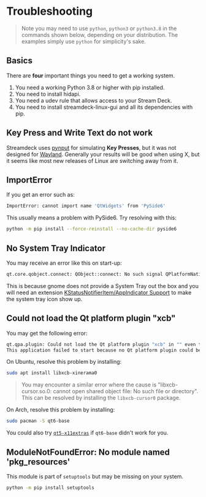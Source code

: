 # Troubleshooting

> Note you may need to use `python`, `python3` or `python3.8` in the commands shown below, depending on your distribution. The examples simply use `python` for simplicity's sake.

## Basics

There are **four** important things you need to get a working system.

1. You need a working Python 3.8 or higher with pip installed.
2. You need to install hidapi.
3. You need a udev rule that allows access to your Stream Deck.
4. You need to install streamdeck-linux-gui and all its dependencies with pip.

## Key Press and Write Text do not work

  Streamdeck uses [pynput](https://github.com/moses-palmer/pynput) for simulating **Key Presses**, but it was not designed for [Wayland](https://github.com/moses-palmer/pynput/issues/189). Generally your results will be good when using X, but it seems like most new releases of Linux are switching away from it.

## ImportError

If you get an error such as:

```bash
ImportError: cannot import name 'QtWidgets' from 'PySide6'
```

This usually means a problem with PySide6. Try resolving with this:

```bash
python -m pip install --force-reinstall --no-cache-dir pyside6
```

## No System Tray Indicator

You may receive an error like this on start-up:

```bash
qt.core.qobject.connect: QObject::connect: No such signal QPlatformNativeInterface::systemTrayWindowChanged(QScreen*)
```

This is because gnome does not provide a System Tray out the box and you will need an extension
 [KStatusNotifierItem/AppIndicator Support](https://extensions.gnome.org/extension/615/appindicator-support/) to make the system tray icon show up.

## Could not load the Qt platform plugin "xcb"

You may get the following error:

```bash
qt.qpa.plugin: Could not load the Qt platform plugin "xcb" in "" even though it was found.
This application failed to start because no Qt platform plugin could be initialized. Reinstalling the application may fix this problem.
```

 On Ubuntu, resolve this problem by installing:

```bash
sudo apt install libxcb-xinerama0
```

> You may encounter a similar error where the cause is "libxcb-cursor.so.0: cannot open shared object file: No such file or directory". This can be resolved by installing the `libxcb-cursor0` package.

On Arch, resolve this problem by installing:

```bash
sudo pacman -S qt6-base
```

You could also try [`qt5-x11extras`](https://archlinux.org/packages/extra/x86_64/qt5-x11extras/) if `qt6-base` didn't work for you.

## ModuleNotFoundError: No module named 'pkg_resources'

This module is part of `setuptools` but may be missing on your system.

```bash
python -m pip install setuptools
```
